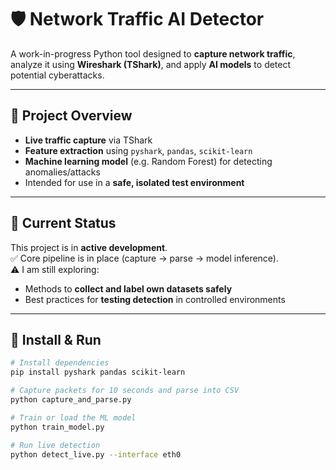 # 🛡️ Network Traffic AI Detector

A work-in-progress Python tool designed to **capture network traffic**, analyze it using **Wireshark (TShark)**, and apply **AI models** to detect potential cyberattacks.

---

## 🚀 Project Overview

- **Live traffic capture** via TShark  
- **Feature extraction** using `pyshark`, `pandas`, `scikit-learn`  
- **Machine learning model** (e.g. Random Forest) for detecting anomalies/attacks  
- Intended for use in a **safe, isolated test environment**

---

## 🧪 Current Status

This project is in **active development**.  
✅ Core pipeline is in place (capture → parse → model inference).  
⚠️ I am still exploring:
- Methods to **collect and label own datasets safely**
- Best practices for **testing detection** in controlled environments

---

## 🔧 Install & Run

```bash
# Install dependencies
pip install pyshark pandas scikit-learn

# Capture packets for 10 seconds and parse into CSV
python capture_and_parse.py

# Train or load the ML model
python train_model.py

# Run live detection
python detect_live.py --interface eth0
